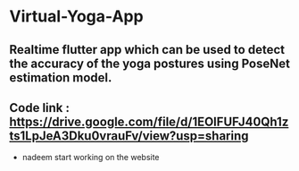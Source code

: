 # Virtual-Yoga-App
## Realtime flutter app which can be used to detect the accuracy of the yoga postures using PoseNet estimation model.  
## Code link : https://drive.google.com/file/d/1EOlFUFJ40Qh1zts1LpJeA3Dku0vrauFv/view?usp=sharing


 - nadeem start working on the website
